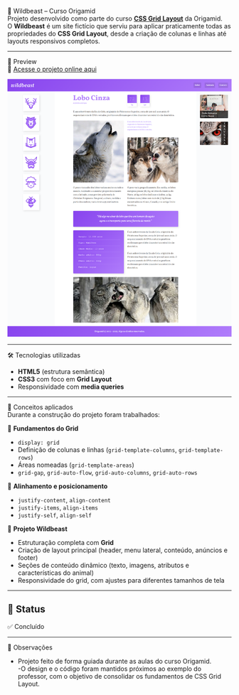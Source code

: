 🐺 Wildbeast – Curso Origamid  
Projeto desenvolvido como parte do curso **[CSS Grid Layout](https://www.origamid.com/curso/css-grid-layout)** da Origamid.  
O **Wildbeast** é um site fictício que serviu para aplicar praticamente todas as propriedades do **CSS Grid Layout**, desde a criação de colunas e linhas até layouts responsivos completos.

---

🚀 Preview  
🔗 [Acesse o projeto online aqui](https://thur-code.github.io/wildbeast-origamid/)

![Preview do FlexBlog](./img.png) 

---

🛠 Tecnologias utilizadas

- **HTML5** (estrutura semântica)
- **CSS3** com foco em **Grid Layout**
- Responsividade com **media queries**

---

🎯 Conceitos aplicados  
Durante a construção do projeto foram trabalhados:

🔹 **Fundamentos do Grid**

- `display: grid`
- Definição de colunas e linhas (`grid-template-columns`, `grid-template-rows`)
- Áreas nomeadas (`grid-template-areas`)
- `grid-gap`, `grid-auto-flow`, `grid-auto-columns`, `grid-auto-rows`

🔹 **Alinhamento e posicionamento**

- `justify-content`, `align-content`
- `justify-items`, `align-items`
- `justify-self`, `align-self`

🔹 **Projeto Wildbeast**

- Estruturação completa com **Grid**
- Criação de layout principal (header, menu lateral, conteúdo, anúncios e footer)
- Seções de conteúdo dinâmico (texto, imagens, atributos e características do animal)
- Responsividade do grid, com ajustes para diferentes tamanhos de tela

---

## 📂 Status

✅ Concluído

---

📝 Observações  
- Projeto feito de forma guiada durante as aulas do curso Origamid.  
-O design e o código foram mantidos próximos ao exemplo do professor, com o objetivo de consolidar os fundamentos de CSS Grid Layout.
